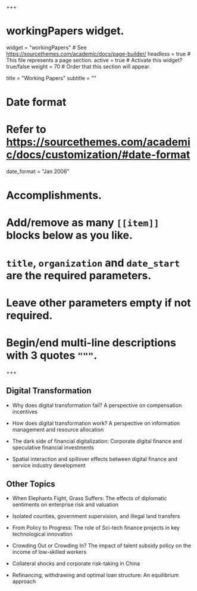 +++
# workingPapers widget.
widget = "workingPapers"  # See https://sourcethemes.com/academic/docs/page-builder/
headless = true  # This file represents a page section.
active = true  # Activate this widget? true/false
weight = 70  # Order that this section will appear.

title = "Working Papers"
subtitle = ""

# Date format
#   Refer to https://sourcethemes.com/academic/docs/customization/#date-format
date_format = "Jan 2006"

# Accomplishments.
#   Add/remove as many `[[item]]` blocks below as you like.
#   `title`, `organization` and `date_start` are the required parameters.
#   Leave other parameters empty if not required.
#   Begin/end multi-line descriptions with 3 quotes `"""`.

+++

<h2>Digital Transformation</h2>
<ul style="padding-left: 1.2em;">
  <li><p style="margin-bottom: 1em;">Why does digital transformation fail? A perspective on compensation incentives</p></li>

  <li><p style="margin-bottom: 1em;">How does digital transformation work? A perspective on information management and resource allocation</p></li>

  <li><p style="margin-bottom: 1em;">The dark side of financial digitalization: Corporate digital finance and speculative financial investments</p></li>

  <li><p style="margin-bottom: 1em;">Spatial interaction and spillover effects between digital finance and service industry development</p></li>
</ul>

<h2>Other Topics</h2>
<ul style="padding-left: 1.2em;">
  <li><p style="margin-bottom: 1em;">When Elephants Fight, Grass Suffers: The effects of diplomatic sentiments on enterprise risk and valuation</p></li>

  <li><p style="margin-bottom: 1em;">Isolated counties, government supervision, and illegal land transfers</p></li>

  <li><p style="margin-bottom: 1em;">From Policy to Progress: The role of Sci-tech finance projects in key technological innovation</p></li>

  <li><p style="margin-bottom: 1em;">Crowding Out or Crowding In? The impact of talent subsidy policy on the income of low-skilled workers</p></li>

  <li><p style="margin-bottom: 1em;">Collateral shocks and corporate risk-taking in China</p></li>

  <li><p style="margin-bottom: 1em;">Refinancing, withdrawing and optimal loan structure: An equilibrium approach</p></li>
</ul>

